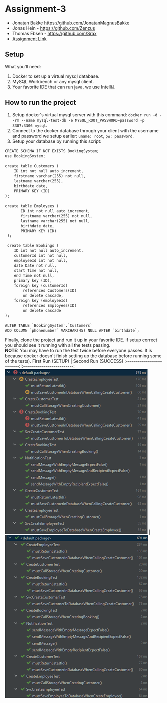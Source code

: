 # Assignment-3   
- Jonatan Bakke https://github.com/JonatanMagnusBakke
- Jonas Hein - https://github.com/Zenzus
- Thomas Ebsen - https://github.com/Srax   
- [Assignment Link](Assignment-3-Description.pdf)  

## Setup
What you'll need:
1. Docker to set up a virtual mysql database.
2. MySQL Workbench or any mysql client.
3. Your favorite IDE that can run java, we use IntelliJ.

## How to run the project
1. Setup docker's virtual mysql server with this command: `docker run -d --rm --name mysql-test-db -e MYSQL_ROOT_PASSWORD=password -p 3307:3306 mysql`.
2. Connect to the docker database through your client with the username and password we setup earlier: `uname: root`, `pw: password`.
3. Setup your database by running this script:   
```MYSQL
CREATE SCHEMA IF NOT EXISTS BookingSystem;
use BookingSystem;

create table Customers (
	ID int not null auto_increment,
	firstname varchar(255) not null,
	lastname varchar(255),
	birthdate date,
	PRIMARY KEY (ID)
);

create table Employees (
       ID int not null auto_increment,
       firstname varchar(255) not null,
       lastname varchar(255) not null,
       birthdate date,
       PRIMARY KEY (ID)
 );
 
 create table Bookings (		
	ID int not null auto_increment,	
	customerId int not null,	
	employeeId int not null,	
	date Date not null,		
	start Time not null,		
	end Time not null,		
	primary key (ID),		
	foreign key (customerId)	
		references Customers(ID)
		on delete cascade,	
	foreign key (employeeId)	
		references Employees(ID)
		on delete cascade	
);

ALTER TABLE `BookingSystem`.`Customers` 
ADD COLUMN `phonenumber` VARCHAR(45) NULL AFTER `birthdate`;
```

Finally, clone the project and run it up in your favorite IDE. If setup correct you should see it running with all the tests passing.  
**NOTE:** You may have to run the test twice before everyone passes. It is because docker doesn't finish setting up the database before running some of the tests).
First Run (SETUP)        |  Second Run (SUCCESS)
:-------------------------:|:-------------------------:
![failed](/test-failing-screenshot.png)  |  ![passed](/test-passing-screenshot.png)
